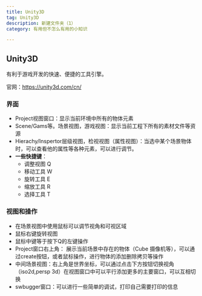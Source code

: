 ```yaml
---
title: Unity3D
tag: Unity3D
description: 新建文件夹（1）
category: 有用但不怎么有用的小知识

---
```




## Unity3D

有利于游戏开发的快速、便捷的工具引擎。

官网：https://unity3d.com/cn/

### 界面

* Project视图窗口：显示当前环境中所有的物体元素
* Scene/Gams等。场景视图，游戏视图：显示当前工程下所有的素材文件等资源
* Hierachy/Inspertor层级视图，检视视图（属性视图）：当选中某个场景物体时，可以查看他的属性等各种元素，可以进行调节。
* **一些快捷键**：
  * 调整视图 Q
  * 移动工具 W
  * 旋转工具 E
  * 缩放工具 R
  * 选择工具 T

### 视图和操作

* 在场景视图中使用鼠标可以调节视角和可视区域
* 鼠标右键旋转视图
* 鼠标中键等于按下Q的左键操作
* Project窗口右上角： 展示当前场景中存在的物体（Cube 摄像机等），可以通过create按钮，或者鼠标操作，进行物体的添加删除拷贝等操作
* 中间场景视图：右上角是世界坐标，可以通过点击下方按钮切换视角（iso2d,persp 3d）在视图窗口中可以平行添加更多的主要窗口，可以互相切换
* swbugger窗口：可以进行一些简单的调试，打印自己需要打印的信息

